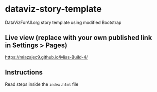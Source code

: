 # dataviz-story-template
DataVizForAll.org story template using modified Bootstrap

## Live view (replace with your own published link in Settings > Pages)
https://miazajec9.github.io/Mias-Build-4/

## Instructions
Read steps inside the `index.html` file
